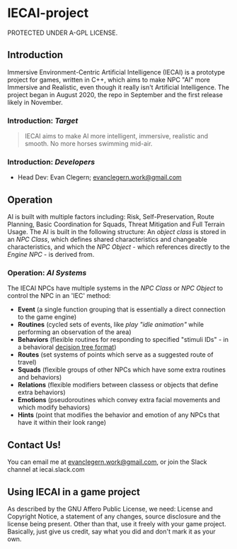 # IECAI-project
PROTECTED UNDER A-GPL LICENSE.
## Introduction
Immersive Environment-Centric Artificial Intelligence (IECAI) is a prototype project for games, written in C++, which aims to make NPC "AI" more Immersive and Realistic, even though it really isn't Artificial Intelligence. The project began in August 2020, the repo in September and the first release likely in November.

### Introduction: _Target_
> IECAI aims to make AI more intelligent, immersive, realistic and smooth. No more horses swimming mid-air.
### Introduction: _Developers_
- Head Dev: Evan Clegern; evanclegern.work@gmail.com

## Operation
AI is built with multiple factors including: Risk, Self-Preservation, Route Planning, Basic Coordination for Squads, Threat Mitigation and Full Terrain Usage. The AI is built in the following structure:
  An _object class_ is stored in an _NPC Class_, which defines shared characteristics and changeable characteristics, and which the _NPC Object_ - which references directly to the _Engine NPC_ - is derived from.
  
### Operation: _AI Systems_
The IECAI NPCs have multiple systems in the _NPC Class_ or _NPC Object_ to control the NPC in an 'IEC' method:
  - **Event** (a single function grouping that is essentially a direct connection to the game engine)
  - **Routines** (cycled sets of events, like _play "idle animation"_ while performing an observation of the area)
  - **Behaviors** (flexible routines for responding to specified "stimuli IDs" - in a behavioral [decision tree format](https://en.wikipedia.org/wiki/Decision_tree))
  - **Routes** (set systems of points which serve as a suggested route of travel)
  - **Squads** (flexible groups of other NPCs which have some extra routines and behaviors)
  - **Relations** (flexible modifiers between classess or objects that define extra behaviors)
  - **Emotions** (pseudoroutines which convey extra facial movements and which modify behaviors)
  - **Hints** (point that modifies the behavior and emotion of any NPCs that have it within their look range)

## Contact Us!
You can email me at evanclegern.work@gmail.com, or join the Slack channel at iecai.slack.com

## Using IECAI in a game project
As described by the GNU Affero Public License, we need: License and Copyright Notice, a statement of any changes, source disclosure and the license being present. Other than that, use it freely with your game project. Basically, just give us credit, say what you did and don't mark it as your own.
